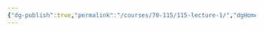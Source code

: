 ```yaml
---
{"dg-publish":true,"permalink":"/courses/70-115/115-lecture-1/","dgHomeLink":true,"dgPassFrontmatter":false,"dgShowBacklinks":false,"dgShowLocalGraph":false,"dgShowInlineTitle":false}
---
```

